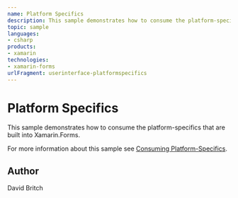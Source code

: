 ```yaml
---
name: Platform Specifics
description: This sample demonstrates how to consume the platform-specifics that are built into Xamarin.Forms.  For more information about this sample see [Cons...
topic: sample
languages:
- csharp
products:
- xamarin
technologies:
- xamarin-forms
urlFragment: userinterface-platformspecifics
---
```

Platform Specifics
==================

This sample demonstrates how to consume the platform-specifics that are built into Xamarin.Forms.

For more information about this sample see [Consuming Platform-Specifics](https://developer.xamarin.com/guides/xamarin-forms/platform-features/platform-specifics/consuming/).

Author
------

David Britch
